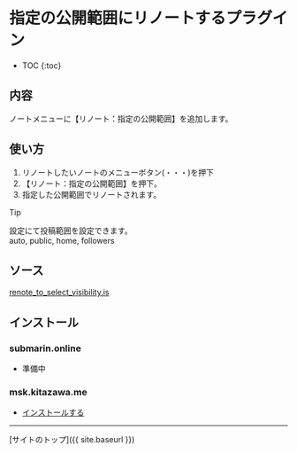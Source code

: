 # 指定の公開範囲にリノートするプラグイン

* TOC
{:toc}

## 内容
ノートメニューに【リノート：指定の公開範囲】を追加します。

## 使い方

1. リノートしたいノートのメニューボタン(・・・)を押下
2. 【リノート：指定の公開範囲】を押下。
3. 指定した公開範囲でリノートされます。

> [!TIP]  
> 設定にて投稿範囲を設定できます。  
> auto, public, home, followers  

## ソース
[renote_to_select_visibility.is](https://github.com/elysion-pre/MisskeyPlugins/blob/main/src/renote_to_select_visibility.is)

## インストール

### submarin.online
 - 準備中

### msk.kitazawa.me
- [インストールする](https://msk.kitazawa.me/install-extentions?url=https://elysion-pre.github.io/MisskeyPlugins/json/renote_to_select_visibility.json&hash=e89a646f5a98b2939e4384562a557c0820ba8ac776156b8fdfddccdf1c10d397e8fc6411d3c32201774889e28e37eac35efb27845df2b9c897ab2e628d81a5cb)

----

[サイトのトップ]({{ site.baseurl }})
